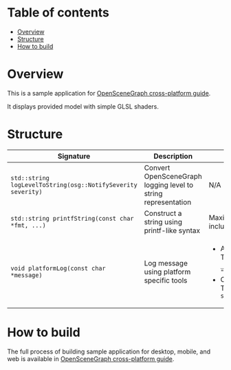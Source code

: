 Table of contents
=================

* [Overview](#overview)
* [Structure](#structure)
* [How to build](#build)

<a name="overview"/>

Overview
========

This is a sample application for [OpenSceneGraph cross-platform guide](http://github.com/OGStudio/openscenegraph-cross-platform-guide).

It displays provided model with simple GLSL shaders.

<a name="structure"/>

Structure
=========

| Signature | Description | Implementation notes |
| --------- | ----------- | -------------------- |
| `std::string logLevelToString(osg::NotifySeverity severity)` | Convert OpenSceneGraph logging level to string representation | N/A |
| `std::string printfString(const char *fmt, ...)` | Construct a string using printf-like syntax | Maximum string length is 1024 bytes long including trailing zero |
| `void platformLog(const char *message)` | Log message using platform specific tools | <ul><li>Android:</li> Translates to `__android_log_write(ANDROID_LOG_ERROR, "OSG", message)` <li>Others</li> Translates to `std::cout << message << std::endl`</ul> |

<a name="build"/>

How to build
============

The full process of building sample application for desktop, mobile, and web
is available in [OpenSceneGraph cross-platform guide](http://github.com/OGStudio/openscenegraph-cross-platform-guide).

